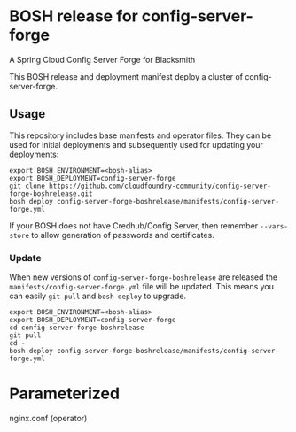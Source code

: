 # BOSH release for config-server-forge

A Spring Cloud Config Server Forge for Blacksmith


This BOSH release and deployment manifest deploy a cluster of config-server-forge.

## Usage

This repository includes base manifests and operator files. They can be used for initial deployments and subsequently used for updating your deployments:

```plain
export BOSH_ENVIRONMENT=<bosh-alias>
export BOSH_DEPLOYMENT=config-server-forge
git clone https://github.com/cloudfoundry-community/config-server-forge-boshrelease.git
bosh deploy config-server-forge-boshrelease/manifests/config-server-forge.yml
```

If your BOSH does not have Credhub/Config Server, then remember `--vars-store` to allow generation of passwords and certificates.

### Update

When new versions of `config-server-forge-boshrelease` are released the `manifests/config-server-forge.yml` file will be updated. This means you can easily `git pull` and `bosh deploy` to upgrade.

```plain
export BOSH_ENVIRONMENT=<bosh-alias>
export BOSH_DEPLOYMENT=config-server-forge
cd config-server-forge-boshrelease
git pull
cd -
bosh deploy config-server-forge-boshrelease/manifests/config-server-forge.yml
```

# Parameterized

nginx.conf (operator)

